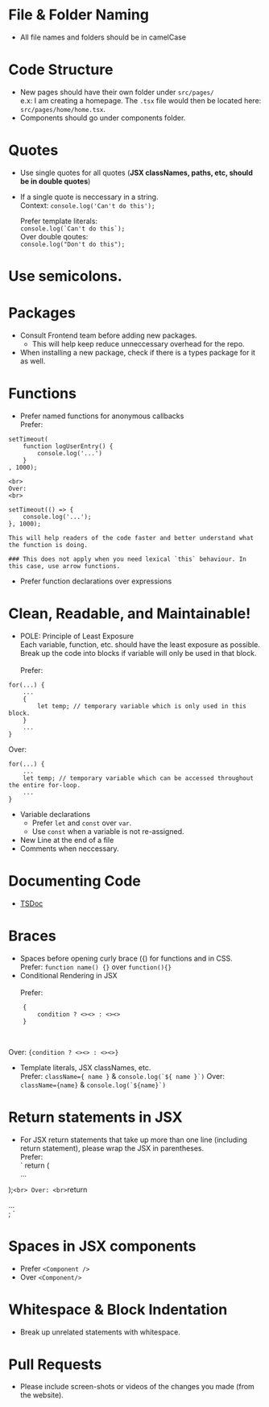 # File & Folder Naming

-   All file names and folders should be in camelCase

# Code Structure

-   New pages should have their own folder under `src/pages/` <br>
    e.x: I am creating a homepage. The `.tsx` file would then be located here: `src/pages/home/home.tsx`.
-   Components should go under components folder.

# Quotes

-   Use single quotes for all quotes (**JSX classNames, paths, etc, should be in double quotes**)
-   If a single quote is neccessary in a string. <br>
    Context:
    `console.log('Can't do this');`

    Prefer template literals:
    <br>
    `` console.log(`Can't do this`); ``
    <br>
    Over double qoutes:
    <br>
    `console.log("Don't do this");`

# Use semicolons.

# Packages

-   Consult Frontend team before adding new packages.
    -   This will help keep reduce unneccessary overhead for the repo.
-   When installing a new package, check if there is a types package for it as well.

# Functions

-   Prefer named functions for anonymous callbacks
    <br>
    Prefer:
    <br>

```
setTimeout(
    function logUserEntry() {
        console.log('...')
    }
, 1000);
```

    <br>
    Over:
    <br>

```
setTimeout(() => {
    console.log('...');
}, 1000);
```

    This will help readers of the code faster and better understand what the function is doing.

    ### This does not apply when you need lexical `this` behaviour. In this case, use arrow functions.

-   Prefer function declarations over expressions

# Clean, Readable, and Maintainable!

-   POLE: Principle of Least Exposure
    <br>
    Each variable, function, etc. should have the least exposure as possible. Break up the code into blocks if variable will only be used in that block.
    <br><br>
    Prefer:
    <br>

```
for(...) {
    ...
    {
        let temp; // temporary variable which is only used in this block.
    }
    ...
}
```

Over:
<br>

```
for(...) {
    ...
    let temp; // temporary variable which can be accessed throughout the entire for-loop.
    ...
}
```

-   Variable declarations
    -   Prefer `let` and `const` over `var`.
    -   Use `const` when a variable is not re-assigned.
-   New Line at the end of a file
-   Comments when neccessary.

# Documenting Code

-   <a href="https://tsdoc.org/">TSDoc</a>

# Braces

-   Spaces before opening curly brace ({) for functions and in CSS. <br>
    Prefer: `function name() {}` over `function(){}`
-   Conditional Rendering in JSX
    <br>
    <br>
    Prefer:
    <br>

```
    {
        condition ? <><> : <><>
    }
```

<br>

Over: `{condition ? <><> : <><>}`

-   Template literals, JSX classNames, etc. <br>
    Prefer: `className={ name }` & `` console.log(`${ name }`) ``
    Over: `className={name}` & `` console.log(`${name}`) ``

# Return statements in JSX

-   For JSX return statements that take up more than one line (including return statement), please wrap the JSX in parentheses. <br>
    Prefer:
    <br>
    `    return (
      <div>
          ...
      </div>
  );`
    <br>
    Over:
    <br>
    `return <div>
    ...
      </div>;
    `

# Spaces in JSX components

-   Prefer `<Component />` <br>
-   Over `<Component/>`

# Whitespace & Block Indentation

-   Break up unrelated statements with whitespace.

# Pull Requests

-   Please include screen-shots or videos of the changes you made (from the website).
